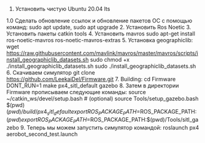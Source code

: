 1. Установить чистую Ubuntu 20.04 lts

1.0 Сделать обновление ссылок и обновление пакетов ОС с помощью команд:
  sudo apt update,
  sudo apt upgrade
2. Установить Ros Noetic
3. Установить пакеты catkin tools
4. Установить mavros
  sudo apt-get install ros-noetic-mavros ros-noetic-mavros-extras
5. Установка geographiclib:
  wget https://raw.githubusercontent.com/mavlink/mavros/master/mavros/scripts/install_geographiclib_datasets.sh
  sudo chmod +x ./install_geographiclib_datasets.sh
  sudo ./install_geographiclib_datasets.sh
6. Скачиваем симулятор
  git clone https://github.com/LeekaiDel/Firmware.git
7. Building: 
  cd Firmware
  DONT_RUN=1 make px4_sitl_default gazebo
8. Затем в директории Firmware прописываем следующие команды:
  source ~/catkin_ws/devel/setup.bash # (optional)
  source Tools/setup_gazebo.bash $(pwd) $(pwd)/build/px4_sitl_default
  export ROS_PACKAGE_PATH=$ROS_PACKAGE_PATH:$(pwd)
  export ROS_PACKAGE_PATH=$ROS_PACKAGE_PATH:$(pwd)/Tools/sitl_gazebo
9. Теперь мы можем запустить симулятор командой:
  roslaunch px4 aerobot_second_test.launch
